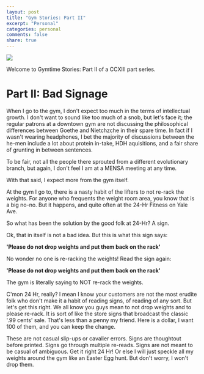 ```yaml
---
layout: post
title: "Gym Stories: Part II"
excerpt: "Personal"
categories: personal
comments: false
share: true
---
```


![](http://www.wilmington.lib.oh.us/wp-content/uploads/2014/05/StoryTime-at-Scottsdale-Learning-Center.jpg)


Welcome to Gymtime Stories: Part II of a CCXIII part series.

# Part II: Bad Signage


When I go to the gym, I don't expect too much in the terms of intellectual growth. I don't want to sound like too much of a snob, but let's face it; the regular patrons at a downtown gym are not discussing the philosophical differences between Goethe and Nietchzche in their spare time. In fact if I wasn't wearing headphones, I bet the majority of discussions between the he-men include a lot about protein in-take, HDH aquisitions, and a fair share of grunting in between sentences.

To be fair, not all the people there sprouted from a different evolutionary branch, but again, I don't feel I am at a MENSA meeting at any time.

With that said, I expect more from the gym itself. 

At the gym I go to, there is a nasty habit of the lifters to not re-rack the weights. For anyone who frequents the weight room area, you know that is a big no-no. But it happens, and quite often at the 24-Hr Fitness on Yale Ave. 

So what has been the solution by the good folk at 24-Hr? A sign. 

Ok, that in itself is not a bad idea. But this is what this sign says:


**'Please do not drop weights and put them back on the rack'**


No wonder no one is re-racking the weights! Read the sign again:

**'Please do not drop weights and put them back on the rack'**

The gym is literally saying to NOT re-rack the weights. 


C'mon 24 Hr, really? I mean I know your customers are not the most erudite folk who don't make it a habit of reading signs, of reading of any sort. But let's get this right. We all know you guys mean to not drop weights and to please re-rack. It is sort of like the store signs that broadcast the classic '.99 cents' sale. That's less than a penny my friend. Here is a dollar, I want 100 of them, and you can keep the change.

These are not casual slip-ups or cavalier errors. Signs are thoughtout before printed. Signs go through multiple re-reads. Signs are not meant to be casual of ambiguous. Get it right 24 Hr! Or else I will just speckle all my weights around the gym like an Easter Egg hunt. But don't worry, I won't drop them.















